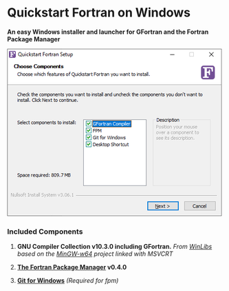 # Quickstart Fortran on Windows

__An easy Windows installer and launcher for GFortran and the Fortran Package Manager__

![a](screenshot.png)

### Included Components

1. __GNU Compiler Collection v10.3.0 including GFortran.__
_From [WinLibs](https://winlibs.com/) based on the [MinGW-w64](https://www.mingw-w64.org/) project linked with MSVCRT_

2. __[The Fortran Package Manager](https://github.com/fortran-lang/fpm) v0.4.0__

3. __[Git for Windows](https://github.com/git-for-windows/git/releases/tag/v2.33.1.windows.1)__
_(Required for fpm)_

